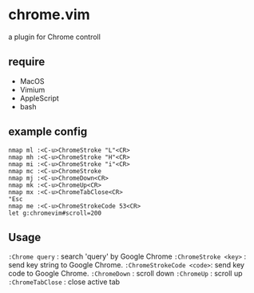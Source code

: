 # chrome.vim
a plugin for Chrome controll

## require

* MacOS
* Vimium
* AppleScript
* bash

## example config

```
nmap ml :<C-u>ChromeStroke "L"<CR>
nmap mh :<C-u>ChromeStroke "H"<CR>
nmap mi :<C-u>ChromeStroke "i"<CR>
nmap mc :<C-u>ChromeStroke
nmap mj :<C-u>ChromeDown<CR>
nmap mk :<C-u>ChromeUp<CR>
nmap mx :<C-u>ChromeTabClose<CR>
"Esc
nmap me :<C-u>ChromeStrokeCode 53<CR>
let g:chromevim#scroll=200
```

## Usage

`:Chrome query`           : search 'query' by Google Chrome
`:ChromeStroke <key>`     : send key string to Google Chrome.
`:ChromeStrokeCode <code>`: send key code to Google Chrome.
`:ChromeDown`             : scroll down
`:ChromeUp`               : scroll up
`:ChromeTabClose`         : close active tab


